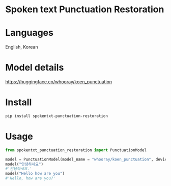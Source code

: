 # Spoken text Punctuation Restoration

# Languages
English, Korean

# Model details
https://huggingface.co/whooray/koen_punctuation

# Install
```bash
pip install spokentxt-punctuation-restoration
```

# Usage
```python
from spokentxt_punctuation_restoration import PunctuationModel

model = PunctuationModel(model_name = "whooray/koen_punctuation", device = "cpu") # device = cuda:0
model("안녕하세요")
#'안녕하세요.'
model("Hello how are you")
#'Hello, how are you?'
```